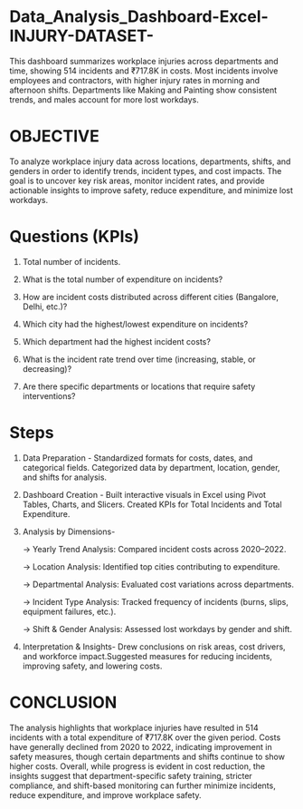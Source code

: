 # Data_Analysis_Dashboard-Excel-INJURY-DATASET-
This dashboard summarizes workplace injuries across departments and time, showing 514 incidents and ₹717.8K in costs. Most incidents involve employees and contractors, with higher injury rates in morning and afternoon shifts. Departments like Making and Painting show consistent trends, and males account for more lost workdays.

# OBJECTIVE

To analyze workplace injury data across locations, departments, shifts, and genders in order to identify trends, incident types, and cost impacts. The goal is to uncover key risk areas, monitor incident rates, and provide actionable insights to improve safety, reduce expenditure, and minimize lost workdays.

# Questions (KPIs)

1. Total number of incidents.

2. What is the total number of expenditure on incidents?

3. How are incident costs distributed across different cities (Bangalore, Delhi, etc.)?

4. Which city had the highest/lowest expenditure on incidents?

5. Which department had the highest incident costs?

6. What is the incident rate trend over time (increasing, stable, or decreasing)?

7. Are there specific departments or locations that require safety interventions?

# Steps

1. Data Preparation - Standardized formats for costs, dates, and categorical fields. Categorized data by department, location, gender, and shifts for analysis.

2. Dashboard Creation - Built interactive visuals in Excel using Pivot Tables, Charts, and Slicers. Created KPIs for Total Incidents and Total Expenditure.

3. Analysis by Dimensions-

   -> Yearly Trend Analysis: Compared incident costs across 2020–2022.
   
   -> Location Analysis: Identified top cities contributing to expenditure.
   
   -> Departmental Analysis: Evaluated cost variations across departments.
   
   -> Incident Type Analysis: Tracked frequency of incidents (burns, slips, equipment failures, etc.).
   
   -> Shift & Gender Analysis: Assessed lost workdays by gender and shift.

5. Interpretation & Insights- Drew conclusions on risk areas, cost drivers, and workforce impact.Suggested measures for reducing incidents, improving safety, and lowering costs.

# CONCLUSION

The analysis highlights that workplace injuries have resulted in 514 incidents with a total expenditure of ₹717.8K over the given period. Costs have generally declined from 2020 to 2022, indicating improvement in safety measures, though certain departments and shifts continue to show higher costs. Overall, while progress is evident in cost reduction, the insights suggest that department-specific safety training, stricter compliance, and shift-based monitoring can further minimize incidents, reduce expenditure, and improve workplace safety.

